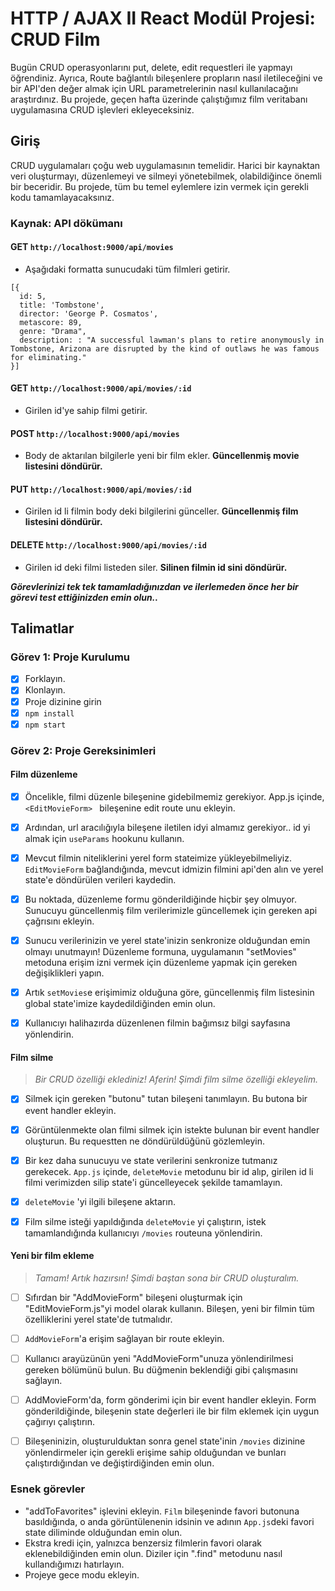 # HTTP / AJAX II React Modül Projesi: CRUD Film

Bugün CRUD operasyonlarını put, delete, edit requestleri ile yapmayı öğrendiniz. Ayrıca, Route bağlantılı bileşenlere propların nasıl iletileceğini ve bir API'den değer almak için URL parametrelerinin nasıl kullanılacağını araştırdınız. Bu projede, geçen hafta üzerinde çalıştığımız film veritabanı uygulamasına CRUD işlevleri ekleyeceksiniz.

## Giriş

CRUD uygulamaları çoğu web uygulamasının temelidir. Harici bir kaynaktan veri oluşturmayı, düzenlemeyi ve silmeyi yönetebilmek, olabildiğince önemli bir beceridir. Bu projede, tüm bu temel eylemlere izin vermek için gerekli kodu tamamlayacaksınız.

### Kaynak: API dökümanı

#### GET `http://localhost:9000/api/movies`

- Aşağıdaki formatta sunucudaki tüm filmleri getirir.

```
[{
  id: 5,
  title: 'Tombstone',
  director: 'George P. Cosmatos',
  metascore: 89,
  genre: "Drama",
  description: : "A successful lawman's plans to retire anonymously in Tombstone, Arizona are disrupted by the kind of outlaws he was famous for eliminating."
}]
```

#### GET `http://localhost:9000/api/movies/:id`

- Girilen id'ye sahip filmi getirir.

#### POST `http://localhost:9000/api/movies`

- Body de aktarılan bilgilerle yeni bir film ekler. **Güncellenmiş movie listesini döndürür.**

#### PUT `http://localhost:9000/api/movies/:id`

- Girilen id li filmin body deki bilgilerini günceller. **Güncellenmiş film listesini döndürür.**

#### DELETE `http://localhost:9000/api/movies/:id`

- Girilen id deki filmi listeden siler. **Silinen filmin id sini döndürür.**

**_Görevlerinizi tek tek tamamladığınızdan ve ilerlemeden önce her bir görevi test ettiğinizden emin olun.._**

## Talimatlar

### Görev 1: Proje Kurulumu

- [X] Forklayın.
- [X] Klonlayın.
- [X] Proje dizinine girin
- [X] `npm install`
- [X] `npm start`

### Görev 2: Proje Gereksinimleri

#### Film düzenleme

- [X] Öncelikle, filmi düzenle bileşenine gidebilmemiz gerekiyor. App.js içinde, `<EditMovieForm> ` bileşenine edit route unu ekleyin.

- [X] Ardından, url aracılığıyla bileşene iletilen idyi almamız gerekiyor.. id yi almak için `useParams` hookunu kullanın.

- [X] Mevcut filmin niteliklerini yerel form stateimize yükleyebilmeliyiz. `EditMovieForm` bağlandığında, mevcut idmizin filmini api'den alın ve yerel state'e döndürülen verileri kaydedin.

- [X] Bu noktada, düzenleme formu gönderildiğinde hiçbir şey olmuyor. Sunucuyu güncellenmiş film verilerimizle güncellemek için gereken api çağrısını ekleyin.

- [X] Sunucu verilerinizin ve yerel state'inizin senkronize olduğundan emin olmayı unutmayın! Düzenleme formuna, uygulamanın "setMovies" metoduna erişim izni vermek için düzenleme yapmak için gereken değişiklikleri yapın.

- [X] Artık `setMovies`e erişimimiz olduğuna göre, güncellenmiş film listesinin global state'imize kaydedildiğinden emin olun.

- [X] Kullanıcıyı halihazırda düzenlenen filmin bağımsız bilgi sayfasına yönlendirin.

#### Film silme

> _Bir CRUD özelliği eklediniz! Aferin! Şimdi film silme özelliği ekleyelim._

- [X] Silmek için gereken "butonu" tutan bileşeni tanımlayın. Bu butona bir event handler ekleyin.

- [X] Görüntülenmekte olan filmi silmek için istekte bulunan bir event handler oluşturun. Bu requestten ne döndürüldüğünü gözlemleyin.

- [X] Bir kez daha sunucuyu ve state verilerini senkronize tutmanız gerekecek. `App.js` içinde, `deleteMovie` metodunu bir id alıp, girilen id li filmi verimizden silip state'i güncelleyecek şekilde tamamlayın.

- [X] `deleteMovie` 'yi ilgili bileşene aktarın.

- [X] Film silme isteği yapıldığında `deleteMovie` yi çalıştırın, istek tamamlandığında kullanıcıyı `/movies` routeuna yönlendirin.

#### Yeni bir film ekleme

> _Tamam! Artık hazırsın! Şimdi baştan sona bir CRUD oluşturalım._

- [ ] Sıfırdan bir "AddMovieForm" bileşeni oluşturmak için "EditMovieForm.js"yi model olarak kullanın. Bileşen, yeni bir filmin tüm özelliklerini yerel state'de tutmalıdır.

- [ ] `AddMovieForm`'a erişim sağlayan bir route ekleyin.

- [ ] Kullanıcı arayüzünün yeni "AddMovieForm"unuza yönlendirilmesi gereken bölümünü bulun. Bu düğmenin beklendiği gibi çalışmasını sağlayın.

- [ ] AddMovieForm'da, form gönderimi için bir event handler ekleyin. Form gönderildiğinde, bileşenin state değerleri ile bir film eklemek için uygun çağırıyı çalıştırın.

- [ ] Bileşeninizin, oluşturulduktan sonra genel state'inin `/movies` dizinine yönlendirmeler için gerekli erişime sahip olduğundan ve bunları çalıştırdığından ve değiştirdiğinden emin olun.

### Esnek görevler

- "addToFavorites" işlevini ekleyin. `Film` bileşeninde favori butonuna basıldığında, o anda görüntülenenin idsinin ve adının `App.js`deki favori state diliminde olduğundan emin olun.
- Ekstra kredi için, yalnızca benzersiz filmlerin favori olarak eklenebildiğinden emin olun. Diziler için ".find" metodunu nasıl kullandığımızı hatırlayın.
- Projeye gece modu ekleyin.

